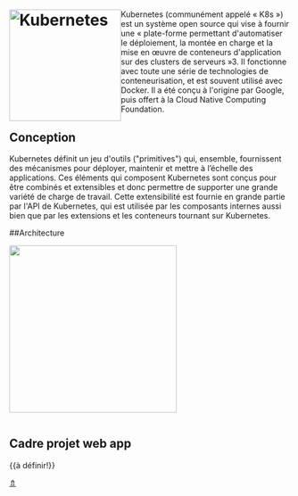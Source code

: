 # <img src="Kubernetes_logo.svg.png" alt="Kubernetes" width="200" style="float: left"/>

Kubernetes (communément appelé « K8s ») est un système open source qui vise à fournir une « plate-forme permettant d'automatiser le déploiement, la montée en charge et la mise en œuvre de conteneurs d'application sur des clusters de serveurs »3. Il fonctionne avec toute une série de technologies de conteneurisation, et est souvent utilisé avec Docker. Il a été conçu à l'origine par Google, puis offert à la Cloud Native Computing Foundation.

## Conception

Kubernetes définit un jeu d'outils ("primitives") qui, ensemble, fournissent des mécanismes pour déployer, maintenir et mettre à l’échelle des applications. Ces éléments qui composent Kubernetes sont conçus pour être combinés et extensibles et donc permettre de supporter une grande variété de charge de travail. Cette extensibilité est fournie en grande partie par l'API de Kubernetes, qui est utilisée par les composants internes aussi bien que par les extensions et les conteneurs tournant sur Kubernetes.

##Architecture

<a class="lbLink" href="#Kubernetes"><img src="Kubernetes.png" width="300"></a>

<div class="lb" id="Kubernetes">
	<a href="#" onclick="window.history.back(-1)"><img src="Kubernetes.png" alt=""/></a>
</div>

## Cadre projet web app

{{à définir!}}

<span id="top" class="topSpan"></span>
<a href="#top" class="topAnchor">&#8687;</a>
